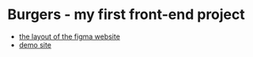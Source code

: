 # Burgers - my first front-end project

* [the layout of the figma website](https://www.figma.com/file/LIPvGTnPOWLwpo15DeMRja/Burgers-Menu-Responsive-(Copy)?node-id=0%3A99)
* [demo site](https://devloliconic.github.io/Module01-Burger/index.html)